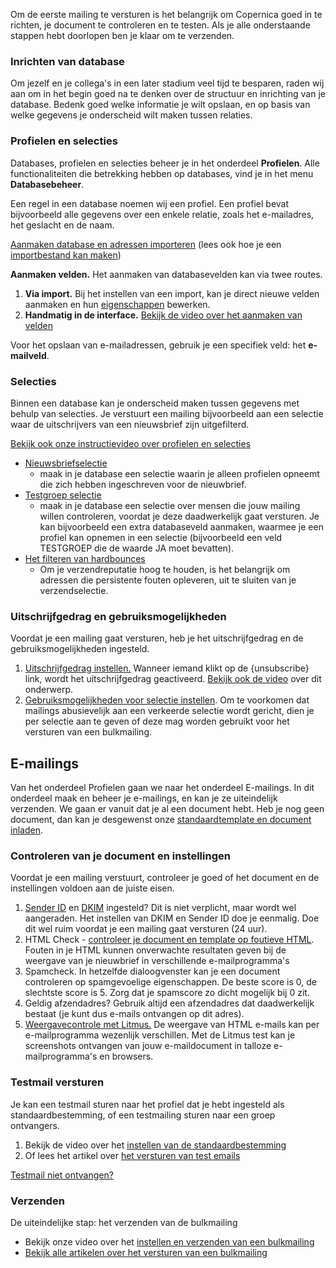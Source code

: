 Om de eerste mailing te versturen is het belangrijk om Copernica goed in
te richten, je document te controleren en te testen. Als je alle
onderstaande stappen hebt doorlopen ben je klaar om te verzenden.

### Inrichten van database

Om jezelf en je collega's in een later stadium veel tijd te besparen,
raden wij aan om in het begin goed na te denken over de structuur en
inrichting van je database. Bedenk goed welke informatie je wilt
opslaan, en op basis van welke gegevens je onderscheid wilt maken tussen
relaties.

### Profielen en selecties

Databases, profielen en selecties beheer je in het onderdeel
**Profielen**. Alle functionaliteiten die betrekking hebben op
databases, vind je in het menu **Databasebeheer**.

Een regel in een database noemen wij een profiel. Een profiel bevat
bijvoorbeeld alle gegevens over een enkele relatie, zoals het
e-mailadres, het geslacht en de naam.

[Aanmaken database en adressen
importeren](./setting-up-your-database-and-import-your-contacts.md)
(lees ook hoe je een [importbestand kan
maken](./the-requirements-for-a-well-formatted-import-file.md))

**Aanmaken velden.** Het aanmaken van databasevelden kan via twee
routes.

1.  **Via import.** Bij het instellen van een import, kan je direct
    nieuwe velden aanmaken en hun
    [eigenschappen](./database-and-collection-field-types.md)
    bewerken.
2.  **Handmatig in de interface.** [Bekijk de video over het aanmaken
    van velden](./profiles-adding-database-fields.md)

Voor het opslaan van e-mailadressen, gebruik je een specifiek veld: het
**e-mailveld**.

### Selecties

Binnen een database kan je onderscheid maken tussen gegevens met behulp
van selecties. Je verstuurt een mailing bijvoorbeeld aan een selectie
waar de uitschrijvers van een nieuwsbrief zijn uitgefilterd.

[Bekijk ook onze instructievideo over profielen en
selecties](./profiles-selections.md)

-   [Nieuwsbriefselectie](./create-a-mailing-list.md)
    - maak in je database een selectie waarin je alleen profielen
    opneemt die zich hebben ingeschreven voor de nieuwbrief.
-   [Testgroep
    selectie](./send-a-test-mail-or-test-mailing.md)
    - maak in je database een selectie over mensen die jouw mailing
    willen controleren, voordat je deze daadwerkelijk gaat versturen. Je
    kan bijvoorbeeld een extra databaseveld aanmaken, waarmee je een
    profiel kan opnemen in een selectie (bijvoorbeeld een veld TESTGROEP
    die de waarde JA moet bevatten).
-   [Het filteren van
    hardbounces](./automatically-process-bounces.md)
    - Om je verzendreputatie hoog te houden, is het belangrijk om
    adressen die persistente fouten opleveren, uit te sluiten van je
    verzendselectie.

### Uitschrijfgedrag en gebruiksmogelijkheden

Voordat je een mailing gaat versturen, heb je het uitschrijfgedrag en de
gebruiksmogelijkheden ingesteld.

1.  [Uitschrijfgedrag
    instellen.](./setting-unsubscribe-behaviour-for-your-database-or-collection.md)
    Wanneer iemand klikt op de {unsubscribe} link, wordt het
    uitschrijfgedrag geactiveerd. [Bekijk ook de
    video](./emailings-unsubscribe-header.md)
    over dit onderwerp.
2.  [Gebruiksmogelijkheden voor selectie
    instellen](./database-intentions-enabling-the-target-for-mass-mailings.md).
    Om te voorkomen dat mailings abusievelijk aan een verkeerde selectie
    wordt gericht, dien je per selectie aan te geven of deze mag worden
    gebruikt voor het versturen van een bulkmailing.

**E-mailings**
--------------

Van het onderdeel Profielen gaan we naar het onderdeel E-mailings. In
dit onderdeel maak en beheer je e-mailings, en kan je ze uiteindelijk
verzenden. We gaan er vanuit dat je al een document hebt. Heb je nog
geen document, dan kan je desgewenst onze [standaardtemplate en document
inladen](./using-the-copernica-default-template.md).

### Controleren van je document en instellingen

Voordat je een mailing verstuurt, controleer je goed of het document en
de instellingen voldoen aan de juiste eisen.

1.  [Sender ID](./setup-sender-id.md) en
    [DKIM](./signing-your-emails-with-dkim.md)
    ingesteld? Dit is niet verplicht, maar wordt wel aangeraden. Het
    instellen van DKIM en Sender ID doe je eenmalig. Doe dit wel ruim
    voordat je een mailing gaat versturen (24 uur).
2.  HTML Check - [controleer je document en template op foutieve
    HTML](./reducing-html-errors.md).
    Fouten in je HTML kunnen onverwachte resultaten geven bij de
    weergave van je nieuwbrief in verschillende e-mailprogramma's
3.  Spamcheck. In hetzelfde dialoogvenster kan je een document
    controleren op spamgevoelige eigenschappen. De beste score is 0, de
    slechtste score is 5. Zorg dat je spamscore zo dicht mogelijk bij 0
    zit.
4.  Geldig afzendadres? Gebruik altijd een afzendadres dat daadwerkelijk
    bestaat (je kunt dus e-mails ontvangen op dit adres).
5.  [Weergavecontrole met
    Litmus.](./using-litmus-email-preview-to-test-your-email-newsletter.md)
    De weergave van HTML e-mails kan per e-mailprogramma wezenlijk
    verschillen. Met de Litmus test kan je screenshots ontvangen van
    jouw e-maildocument in talloze e-mailprogramma's en browsers.

### Testmail versturen

Je kan een testmail sturen naar het profiel dat je hebt ingesteld als
standaardbestemming, of een testmailing sturen naar een groep
ontvangers.

1.  Bekijk de video over het [instellen van de
    standaardbestemming](./emailings-setting-a-test-destination.md)
2.  Of lees het artikel over [het versturen van test
    emails](./send-a-test-mail-or-test-mailing.md)

[Testmail niet
ontvangen?](./did-your-test-mail-not-arrive.md)

### Verzenden

De uiteindelijke stap: het verzenden van de bulkmailing

-   Bekijk onze video over het [instellen en verzenden van een
    bulkmailing](./emailings-sending-an-emailing.md)
-   [Bekijk alle artikelen over het versturen van een
    bulkmailing](./sending-mailings.md)

